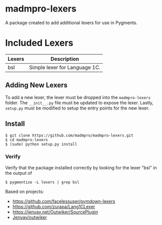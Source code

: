 # madmpro-lexers
A package created to add additional lexers for use in Pygments.

# Included Lexers

| Lexers | Description |
|-------|-------------|
| bsl | Simple lexer for Language 1C. |

## Adding New Lexers
To add a new lexer, the lexer must be dropped into the `madmpro-lexers` folder.  The `__init__.py` file must be updated to expose the lexer.  Lastly, `setup.py` must be modified to setup the entry points for the new lexer.

## Install

    $ git clone https://github.com/madmpro/madmpro-lexers.git
    $ cd madmpro-lexers
    $ (sudo) python setup.py install

### Verify

Verify that the package installed correctly by looking for the lexer "bsl" in the output of

    $ pygmentize -L lexers | grep bsl

Based on projects:
- https://github.com/facelessuser/pymdown-lexers
- https://github.com/zurapa/Lang1CLexer
- https://jenyay.net/Outwiker/SourcePlugin
- [Jenyay/outwiker](https://github.com/Jenyay/outwiker/blob/62d310dbf0c8b8067bb9b04ae9c68833be57d1ea/plugins/source/source/pygments/lexers/1S.py#L42)
